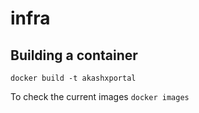 # infra

## Building a container
```docker build -t akashxportal```

To check the current images
```docker images```

